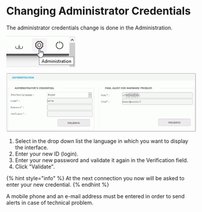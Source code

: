 # Changing Administrator Credentials

The administrator credentials change is done in the Administration.

![](../.gitbook/assets/icone_admin.gif)

![](../.gitbook/assets/admin_credentials.gif)

1. Select in the drop down list the language in which you want to display the interface.
2. Enter your new ID \(login\).
3. Enter your new password and validate it again in the Verification field.
4. Click "Validate".

{% hint style="info" %}
At the next connection you now will be asked to enter your new credential. 
{% endhint %}

A mobile phone and an e-mail address must be entered in order to send alerts in case of technical problem.





